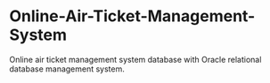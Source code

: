 # Online-Air-Ticket-Management-System
Online air ticket management system database with Oracle relational database management system.
